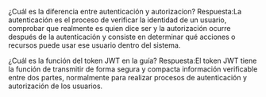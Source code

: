 ¿Cuál es la diferencia entre autenticación y autorizacion?
Respuesta:La autenticación es el proceso de verificar la identidad de un usuario, comprobar que realmente es quien dice ser y
la autorización ocurre después de la autenticación y consiste en determinar qué acciones o recursos puede usar ese usuario dentro del sistema.

¿Cuál es la función del token JWT en la guía?
Respuesta:El token JWT tiene la función de transmitir de forma segura y compacta información verificable entre dos partes, normalmente para realizar procesos de autenticación y autorización de los usuarios.

